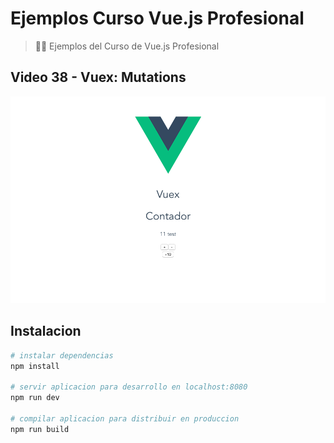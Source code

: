 # Ejemplos Curso Vue.js Profesional

> 👩‍🏫 Ejemplos del Curso de Vue.js Profesional

## Video 38 - Vuex: Mutations

![mutations](./src/assets/mutations.png)

## Instalacion

``` bash
# instalar dependencias
npm install

# servir aplicacion para desarrollo en localhost:8080
npm run dev

# compilar aplicacion para distribuir en produccion
npm run build
```
